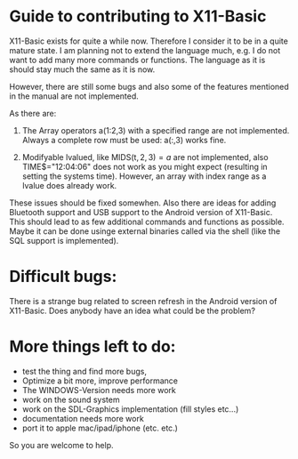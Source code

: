 Guide to contributing to X11-Basic
==================================

X11-Basic exists for quite a while now. Therefore I consider it to be in a
quite mature state. I am planning not to extend the language much, e.g. I do
not want to add many more commands or functions. The language as it is should
stay much the same as it is now. 

However, there are still some bugs and also some of the features mentioned in 
the manual are not implemented. 

As there are:

1. The Array operators a(1:2,3) with a specified range are not implemented. 
   Always a complete row must be used: a(:,3) works fine.

2. Modifyable lvalued, like MIDS(t$,2,3)=a$ are not implemented,  also
   TIME$="12:04:06" does not work as you might expect (resulting in setting the
   systems time). However, an array with index range as a lvalue does already
   work.

These issues should be fixed somewhen. Also there are ideas for adding Bluetooth 
support and USB support to the Android version of X11-Basic. This should lead 
to as few additional commands and functions as possible. Maybe it can be done 
usinge external binaries called via the shell (like the SQL support is 
implemented).

Difficult bugs:
===============

There is a strange bug related to screen refresh in the Android version of 
X11-Basic. Does anybody have an idea what could be the problem?


More things left to do:
=======================
- test the thing and find more bugs,
- Optimize a bit more, improve performance
- The WINDOWS-Version needs more work
- work on the sound system
- work on the SDL-Graphics implementation (fill styles etc...)
- documentation needs more work
- port it to apple mac/ipad/iphone
(etc. etc.)

So you are welcome to help.
